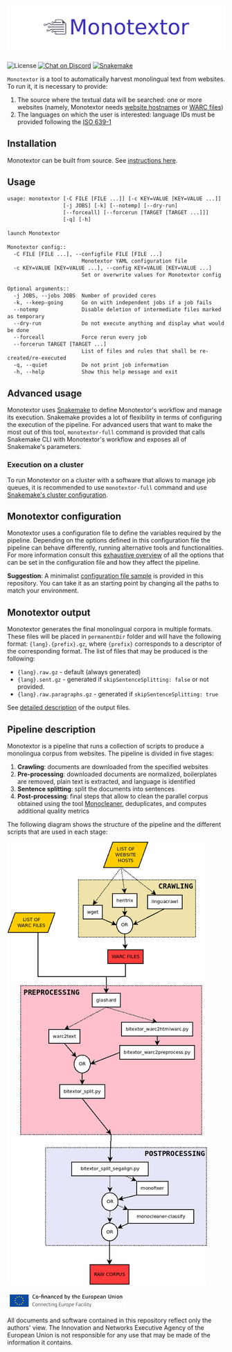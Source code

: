 # ![Monotextor](img/banner.png)

![License](https://img.shields.io/badge/License-GPLv3-blue.svg)
[![Chat on Discord](https://camo.githubusercontent.com/b4175720ede4f2621aa066ffbabb70ae30044679/68747470733a2f2f696d672e736869656c64732e696f2f62616467652f636861742d446973636f72642d627269676874677265656e2e737667)](https://discord.gg/etYDaZm)
[![Snakemake](https://img.shields.io/badge/snakemake-7.3.8-brightgreen.svg?style=flat)](https://snakemake.readthedocs.io)

`Monotextor` is a tool to automatically harvest monolingual text from websites. To run it, it is necessary to provide:

1. The source where the textual data will be searched: one or more websites (namely, Monotextor needs [website hostnames](https://en.wikipedia.org/wiki/URL) or [WARC files](https://iipc.github.io/warc-specifications/specifications/warc-format/warc-1.1/))
2. The languages on which the user is interested: language IDs must be provided following the [ISO 639-1](https://en.wikipedia.org/wiki/List_of_ISO_639-1_codes)

## Installation

Monotextor can be built from source. See [instructions here](INSTALL.md).

## Usage

```text
usage: monotextor [-C FILE [FILE ...]] [-c KEY=VALUE [KEY=VALUE ...]]
                  [-j JOBS] [-k] [--notemp] [--dry-run]
                  [--forceall] [--forcerun [TARGET [TARGET ...]]]
                  [-q] [-h]

launch Monotextor

Monotextor config::
  -C FILE [FILE ...], --configfile FILE [FILE ...]
                        Monotextor YAML configuration file
  -c KEY=VALUE [KEY=VALUE ...], --config KEY=VALUE [KEY=VALUE ...]
                        Set or overwrite values for Monotextor config

Optional arguments::
  -j JOBS, --jobs JOBS  Number of provided cores
  -k, --keep-going      Go on with independent jobs if a job fails
  --notemp              Disable deletion of intermediate files marked as temporary
  --dry-run             Do not execute anything and display what would be done
  --forceall            Force rerun every job
  --forcerun TARGET [TARGET ...]
                        List of files and rules that shall be re-created/re-executed
  -q, --quiet           Do not print job information
  -h, --help            Show this help message and exit
```

## Advanced usage

Monotextor uses [Snakemake](https://snakemake.readthedocs.io/en/stable/index.html) to define Monotextor's workflow and manage its execution. Snakemake provides a lot of flexibility in terms of configuring the execution of the pipeline. For advanced users that want to make the most out of this tool, `monotextor-full` command is provided that calls Snakemake CLI with Monotextor's workflow and exposes all of Snakemake's parameters.

### Execution on a cluster

To run Monotextor on a cluster with a software that allows to manage job queues, it is recommended to use `monotextor-full` command and use [Snakemake's cluster configuration](https://snakemake.readthedocs.io/en/stable/executing/cli.html#profiles).

## Monotextor configuration

Monotextor uses a configuration file to define the variables required by the pipeline. Depending on the options defined in this configuration file the pipeline can behave differently, running alternative tools and functionalities. For more information consult this [exhaustive overview](CONFIG.md) of all the options that can be set in the configuration file and how they affect the pipeline.

**Suggestion**: A minimalist [configuration file sample](config/basic.yaml) is provided in this repository. You can take it as an starting point by changing all the paths to match your environment.

## Monotextor output

Monotextor generates the final monolingual corpora in multiple formats. These files will be placed in `permanentDir` folder and will have the following format: `{lang}.{prefix}.gz`, where `{prefix}` corresponds to a descriptor of the corresponding format. The list of files that may be produced is the following:

* `{lang}.raw.gz` - default (always generated)
* `{lang}.sent.gz` - generated if `skipSentenceSplitting: false` or not provided.
* `{lang}.raw.paragraphs.gz` - generated if `skipSentenceSplitting: true`

See [detailed description](OUTPUT.md) of the output files.

## Pipeline description

Monotextor is a pipeline that runs a collection of scripts to produce a monolingua corpus from websites. The pipeline is divided in five stages:

1. **Crawling**: documents are downloaded from the specified websites
2. **Pre-processing**: downloaded documents are normalized, boilerplates are removed, plain text is extracted, and language is identified
3. **Sentence splitting**: split the documents into sentences
4. **Post-processing**: final steps that allow to clean the parallel corpus obtained using the tool [Monocleaner](https://github.com/bitextor/monocleaner), deduplicates, and computes additional quality metrics

The following diagram shows the structure of the pipeline and the different scripts that are used in each stage:

![Banner](img/monotextor.png)

![Connecting Europe Facility](img/logo_en_cef273x39_nonalpha.png)

All documents and software contained in this repository reflect only the authors' view. The Innovation and Networks Executive Agency of the European Union is not responsible for any use that may be made of the information it contains.
